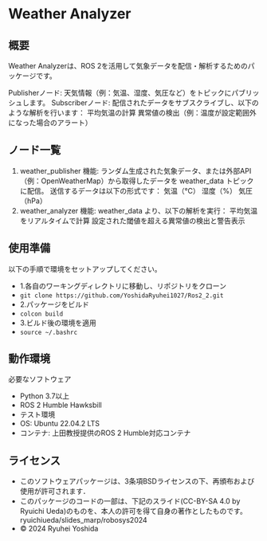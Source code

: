 # Weather Analyzer
## 概要
Weather Analyzerは、ROS 2を活用して気象データを配信・解析するためのパッケージです。

Publisherノード: 天気情報（例：気温、湿度、気圧など）をトピックにパブリッシュします。
Subscriberノード: 配信されたデータをサブスクライブし、以下のような解析を行います：
平均気温の計算
異常値の検出（例：温度が設定範囲外になった場合のアラート）

## ノード一覧
1. weather_publisher
機能:
ランダム生成された気象データ、または外部API（例：OpenWeatherMap）から取得したデータを weather_data トピックに配信。
送信するデータは以下の形式です：
気温（°C）
湿度（%）
気圧（hPa）
2. weather_analyzer
機能:
weather_data より、以下の解析を実行：
平均気温をリアルタイムで計算
設定された閾値を超える異常値の検出と警告表示

## 使用準備
以下の手順で環境をセットアップしてください。

- 1.各自のワーキングディレクトリに移動し、リポジトリをクローン
- ```git clone https://github.com/YoshidaRyuhei1027/Ros2_2.git```
- 2.パッケージをビルド
- ```colcon build```
- 3.ビルド後の環境を適用
- ```source ~/.bashrc```


## 動作環境
必要なソフトウェア
- Python 3.7以上
- ROS 2 Humble Hawksbill
- テスト環境
- OS: Ubuntu 22.04.2 LTS
- コンテナ: 上田教授提供のROS 2 Humble対応コンテナ

## ライセンス
- このソフトウェアパッケージは、3条項BSDライセンスの下、再頒布および使用が許可されます．
- このパッケージのコードの一部は、下記のスライド(CC-BY-SA 4.0 by Ryuichi Ueda)のものを、本人の許可を得て自身の著作としたものです。
   ryuichiueda/slides_marp/robosys2024
- © 2024 Ryuhei Yoshida
